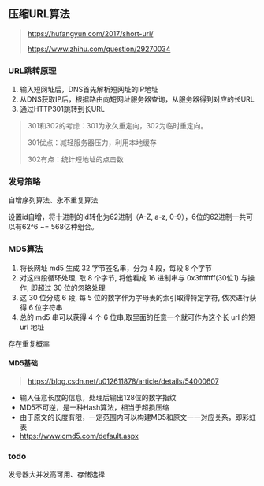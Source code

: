 ## 压缩URL算法

> https://hufangyun.com/2017/short-url/
>
> https://www.zhihu.com/question/29270034

### URL跳转原理

1. 输入短网址后，DNS首先解析短网址的IP地址
2. 从DNS获取IP后，根据路由向短网址服务器查询，从服务器得到对应的长URL
3. 通过HTTP301跳转到长URL

> 301和302的考虑：301为永久重定向，302为临时重定向。
>
> 301优点：减轻服务器压力，利用本地缓存
>
> 302有点：统计短地址的点击数

### 发号策略

自增序列算法、永不重复算法

设置id自增，将十进制的id转化为62进制（A-Z, a-z, 0-9），6位的62进制一共可以有62^6 ~= 568亿种组合。

### MD5算法

1. 将长网址 md5 生成 32 字节签名串，分为 4 段，每段 8 个字节
2. 对这四段循环处理, 取 8 个字节, 将他看成 16 进制串与 0x3fffffff(30位1) 与操作, 即超过 30 位的忽略处理
3. 这 30 位分成 6 段, 每 5 位的数字作为字母表的索引取得特定字符, 依次进行获得 6 位字符串
4. 总的 md5 串可以获得 4 个 6 位串,取里面的任意一个就可作为这个长 url 的短 url 地址

存在重复概率

#### MD5基础

> https://blog.csdn.net/u012611878/article/details/54000607

- 输入任意长度的信息，处理后输出128位的数字指纹
- MD5不可逆，是一种Hash算法，相当于超损压缩
- 由于原文的长度有限，一定范围内可以构建MD5和原文一一对应关系，即彩虹表
- https://www.cmd5.com/default.aspx

### todo

发号器大并发高可用、存储选择



